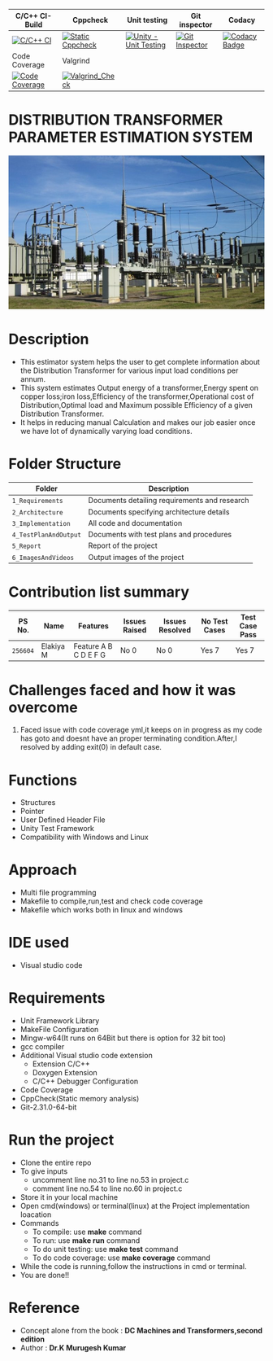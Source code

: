 C/C++ CI-Build | Cppcheck | Unit testing | Git inspector | Codacy | 
---------------|----------|--------------|---------------|--------|
[![C/C++ CI](https://github.com/256604/Mini_project/actions/workflows/c-cpp.yml/badge.svg)](https://github.com/256604/Mini_project/actions/workflows/c-cpp.yml) | [![Static Cppcheck](https://github.com/256604/Mini_project/actions/workflows/cppcheck.yml/badge.svg)](https://github.com/256604/Mini_project/actions/workflows/cppcheck.yml) |  [![Unity - Unit Testing](https://github.com/256604/Mini_project/actions/workflows/unity.yml/badge.svg)](https://github.com/256604/Mini_project/actions/workflows/unity.yml) | [![Git Inspector](https://github.com/256604/Mini_project/actions/workflows/Git_inspector.yml/badge.svg)](https://github.com/256604/Mini_project/actions/workflows/Git_inspector.yml) |[![Codacy Badge](https://app.codacy.com/project/badge/Grade/2e66523968d74b09966dec516f8b12c5)](https://www.codacy.com/gh/256604/Mini_project/dashboardutm_source=github.com&amp;utm_medium=referral&amp;utm_content=256604/Mini_project&amp;utm_campaign=Badge_Grade) |
Code Coverage | Valgrind
[![Code Coverage](https://github.com/256604/Mini_project/actions/workflows/Code_coverage.yml/badge.svg)](https://github.com/256604/Mini_project/actions/workflows/Code_coverage.yml) | [![Valgrind_Check](https://github.com/256604/Mini_project/actions/workflows/Valgrind.yml/badge.svg)](https://github.com/256604/Mini_project/actions/workflows/Valgrind.yml)
 # DISTRIBUTION TRANSFORMER PARAMETER ESTIMATION SYSTEM
 ![image](https://github.com/256604/Mini_project/blob/main/1_Requirements/Distribution-Transformers-744x446.jpg)
# Description
* This estimator system helps the user to get complete information about the Distribution Transformer for various input load conditions per annum.
* This system estimates Output energy of a transformer,Energy spent on copper loss;iron loss,Efficiency of the transformer,Operational cost of Distribution,Optimal load and Maximum possible Efficiency of a given Distribution Transformer.
* It helps in reducing manual Calculation and makes our job easier once we have lot of dynamically varying load conditions.
# Folder Structure
Folder             | Description
-------------------| -----------------------------------------
`1_Requirements`   | Documents detailing requirements and research
`2_Architecture`   | Documents specifying architecture details
`3_Implementation` | All code and documentation
`4_TestPlanAndOutput`      | Documents with test plans and procedures
`5_Report`         | Report of the project
`6_ImagesAndVideos`| Output images of the project
# Contribution list summary

PS No. |  Name   |    Features    | Issues Raised |Issues Resolved|No Test Cases|Test Case Pass
-------|---------|----------------|----------------|---------------|-------------|--------------
`256604` |Elakiya M  | Feature A B C D E F G     | No 0    | No 0  |Yes 7   |Yes 7   
# Challenges faced and how it was overcome

1. Faced issue with code coverage yml,it keeps on in progress as my code has goto and doesnt have an proper terminating condition.After,I resolved by adding exit(0) in default case.

# Functions
* Structures
* Pointer
* User Defined Header File
* Unity Test Framework
* Compatibility with Windows and Linux
# Approach
* Multi file programming
* Makefile to compile,run,test and check code coverage
* Makefile which works both in linux and windows
# IDE used
* Visual studio code
# Requirements
* Unit Framework Library
* MakeFile Configuration
* Mingw-w64(It runs on 64Bit but there is option for 32 bit too)
* gcc compiler
* Additional Visual studio code extension
  * Extension C/C++ 
  * Doxygen Extension
  * C/C++ Debugger Configuration
* Code Coverage
* CppCheck(Static memory analysis)
* Git-2.31.0-64-bit
# Run the project
* Clone the entire repo
* To give inputs
  * uncomment line no.31 to line no.53 in project.c 
  * comment line no.54 to line no.60 in project.c
* Store it in your local machine 
* Open cmd(windows) or terminal(linux) at the Project implementation loacation
* Commands
  * To compile: use **make** command
  * To run: use **make run** command
  * To do unit testing: use **make test** command
  * To do code coverage: use **make coverage** command
* While the code is running,follow the instructions in cmd or terminal.
* You are done!!
# Reference 
* Concept alone from the book : **DC Machines and Transformers,second edition**
* Author : **Dr.K Murugesh Kumar**






